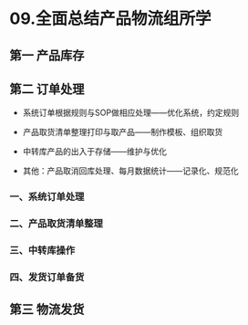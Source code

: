 # 09.全面总结产品物流组所学

## 第一 产品库存



## 第二 订单处理

- 系统订单根据规则与SOP做相应处理——优化系统，约定规则

- 产品取货清单整理打印与取产品——制作模板、组织取货

- 中转库产品的出入于存储——维护与优化

- 其他：产品取消回库处理、每月数据统计——记录化、规范化

### 一、系统订单处理

### 二、产品取货清单整理

### 三、中转库操作

### 四、发货订单备货


## 第三 物流发货

